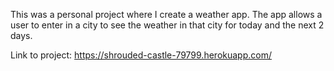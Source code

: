 This was a personal project where I create a weather app. The app allows a user to enter in a city to see the weather in that city for today and the next 2 days. 

Link to project: https://shrouded-castle-79799.herokuapp.com/
